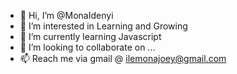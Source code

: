 - 👋 Hi, I’m @MonaIdenyi
- 👀 I’m interested in Learning and Growing
- 🌱 I’m currently learning Javascript
- 💞️ I’m looking to collaborate on ...
- 📫 Reach me via gmail @ ilemonajoey@gmail.com

<!---
MonaIdenyi/MonaIdenyi is a ✨ special ✨ repository because its `README.md` (this file) appears on your GitHub profile.
You can click the Preview link to take a look at your changes.
--->
